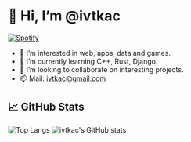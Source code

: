 # 👋 Hi, I’m @ivtkac

[![Spotify](https://novatorem-ivtkac.vercel.app/api/spotify)](https://open.spotify.com/user/xwttxzrlc73pdiclegkcv1ts7)

- 👀 I’m interested in web, apps, data and games.
- 🌱 I’m currently learning C++, Rust, Django.
- 💞️ I’m looking to collaborate on interesting projects.
- 📫 Mail: ivtkac@gmail.com

## &#x1f4c8; GitHub Stats

![Top Langs](https://github-readme-stats.vercel.app/api/top-langs/?username=ivtkac&hide=html,css,vue&exclude_repo=dotfiles,nvim,fish,web-labs&langs_count=10&layout=compact&theme=merko)
![ivtkac's GitHub stats](https://github-readme-stats.vercel.app/api?username=ivtkac&show_icons=true&theme=merko)
